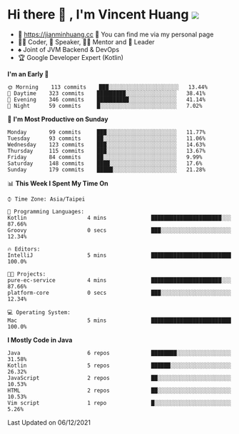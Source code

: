 # Hi there 👋 , I'm Vincent Huang ![](https://komarev.com/ghpvc/?username=Jian-Min-Huang)
- 💎 https://jianminhuang.cc 🙋 You can find me via my personal page
- 👨‍💻 Coder, 🎤 Speaker, 👨‍🏫 Mentor and 🚀 Leader
- ♠️ Joint of JVM Backend & DevOps
- 🏆 Google Developer Expert (Kotlin)

<!--START_SECTION:waka-->
**I'm an Early 🐤** 

```text
🌞 Morning    113 commits    ███░░░░░░░░░░░░░░░░░░░░░░   13.44% 
🌆 Daytime    323 commits    █████████░░░░░░░░░░░░░░░░   38.41% 
🌃 Evening    346 commits    ██████████░░░░░░░░░░░░░░░   41.14% 
🌙 Night      59 commits     █░░░░░░░░░░░░░░░░░░░░░░░░   7.02%

```
📅 **I'm Most Productive on Sunday** 

```text
Monday       99 commits     ███░░░░░░░░░░░░░░░░░░░░░░   11.77% 
Tuesday      93 commits     ██░░░░░░░░░░░░░░░░░░░░░░░   11.06% 
Wednesday    123 commits    ███░░░░░░░░░░░░░░░░░░░░░░   14.63% 
Thursday     115 commits    ███░░░░░░░░░░░░░░░░░░░░░░   13.67% 
Friday       84 commits     ██░░░░░░░░░░░░░░░░░░░░░░░   9.99% 
Saturday     148 commits    ████░░░░░░░░░░░░░░░░░░░░░   17.6% 
Sunday       179 commits    █████░░░░░░░░░░░░░░░░░░░░   21.28%

```


📊 **This Week I Spent My Time On** 

```text
⌚︎ Time Zone: Asia/Taipei

💬 Programming Languages: 
Kotlin                   4 mins              ██████████████████████░░░   87.66% 
Groovy                   0 secs              ███░░░░░░░░░░░░░░░░░░░░░░   12.34%

🔥 Editors: 
IntelliJ                 5 mins              █████████████████████████   100.0%

🐱‍💻 Projects: 
pure-ec-service          4 mins              ██████████████████████░░░   87.66% 
platform-core            0 secs              ███░░░░░░░░░░░░░░░░░░░░░░   12.34%

💻 Operating System: 
Mac                      5 mins              █████████████████████████   100.0%

```

**I Mostly Code in Java** 

```text
Java                     6 repos             ████████░░░░░░░░░░░░░░░░░   31.58% 
Kotlin                   5 repos             ██████░░░░░░░░░░░░░░░░░░░   26.32% 
JavaScript               2 repos             ██░░░░░░░░░░░░░░░░░░░░░░░   10.53% 
HTML                     2 repos             ██░░░░░░░░░░░░░░░░░░░░░░░   10.53% 
Vim script               1 repo              █░░░░░░░░░░░░░░░░░░░░░░░░   5.26%

```



 Last Updated on 06/12/2021
<!--END_SECTION:waka-->
